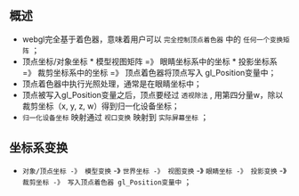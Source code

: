 ## 概述

* webgl完全基于着色器，意味着用户可以 `完全控制顶点着色器` 中的 `任何一个变换矩阵` ；
* 顶点坐标/对象坐标 * 模型视图矩阵 =》 眼睛坐标系中的坐标 * 投影坐标系 =》 裁剪坐标系中的坐标 =》 顶点着色器将顶点写入 gl_Position变量中；
* 顶点着色器中执行光照处理，通常是在眼睛坐标中；
* 顶点被写入gl_Position变量之后，顶点要经过 `透视除法` , 用第四分量w，除以裁剪坐标（x, y, z, w）得到归一化设备坐标；
* `归一化设备坐标` 映射通过 `视口变换` 映射到 `实际屏幕坐标` ；

## 坐标系变换

* `对象/顶点坐标 -》 模型变换` -》 `世界坐标 -》 视图变换` -》 `眼睛坐标 -》 投影变换` -》 `裁剪坐标 -》 写入顶点着色器 gl_Position变量中` ；
